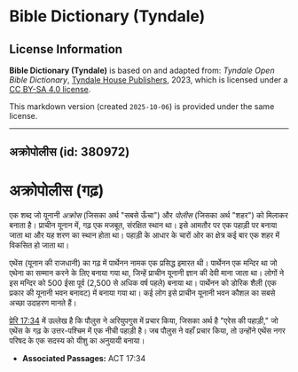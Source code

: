 # Bible Dictionary (Tyndale)

## License Information

**Bible Dictionary (Tyndale)** is based on and adapted from: _Tyndale Open Bible Dictionary_, [Tyndale House Publishers](https://tyndaleopenresources.com/), 2023, which is licensed under a [CC BY-SA 4.0 license](https://creativecommons.org/licenses/by-sa/4.0/legalcode.en).

This markdown version (created `2025-10-06`) is provided under the same license.



--------------------------------

## अक्रोपोलीस (id: 380972)

अक्रोपोलीस (गढ़)
================

एक शब्द जो यूनानी *अक्रोस* (जिसका अर्थ "सबसे ऊँचा") और *पोलीस* (जिसका अर्थ "शहर") को मिलाकर बनाता है। प्राचीन यूनान में, गढ़ एक मजबूत, संरक्षित स्थान था। इसे आमतौर पर एक पहाड़ी पर बनाया जाता था और यह शरण का स्थान होता था। पहाड़ी के आधार के चारों ओर का क्षेत्र कई बार एक शहर में विकसित हो जाता था।

एथेंस (यूनान की राजधानी) का गढ़ में पार्थेनन नामक एक प्रसिद्ध इमारत थी। पार्थेनन एक मन्दिर था जो एथेना का सम्मान करने के लिए बनाया गया था, जिन्हें प्राचीन यूनानी ज्ञान की देवी माना जाता था। लोगों ने इस मन्दिर को 500 ईसा पूर्व (2,500 से अधिक वर्ष पहले) बनाया था। पार्थेनन को डोरिक शैली (एक प्रकार की यूनानी भवन बनावट) में बनाया गया था। कई लोग इसे प्राचीन यूनानी भवन कौशल का सबसे अच्छा उदाहरण मानते हैं।

[प्रेरि 17:34](https://ref.ly/Acts17:34) में उल्लेख है कि पौलुस ने अरियुपगुस में प्रचार किया, जिसका अर्थ है "एरेस की पहाड़ी," जो एथेंस के गढ़ के उत्तर\-पश्चिम में एक नीची पहाड़ी है। जब पौलुस ने वहाँ प्रचार किया, तो उन्होंने एथेंस नगर परिषद के एक सदस्य को यीशु का अनुयायी बनाया।

* **Associated Passages:** ACT 17:34

